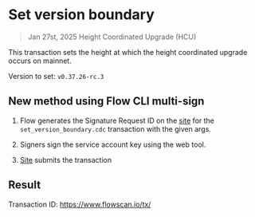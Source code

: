 # Set version boundary
> Jan 27st, 2025 Height Coordinated Upgrade (HCU)

This transaction sets the height at which the height coordinated upgrade occurs on mainnet.

Version to set: `v0.37.26-rc.3`

## New method using Flow CLI multi-sign

1. Flow generates the Signature Request ID on the [site](https://flow-multisig.vercel.app/mainnet) for the `set_version_boundary.cdc` transaction with the given args.

2. Signers sign the service account key using the web tool.

3. [Site](https://flow-multisig.vercel.app/mainnet) submits the transaction

## Result

Transaction ID: https://www.flowscan.io/tx/
